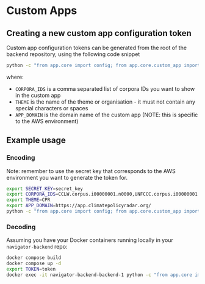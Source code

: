 # Custom Apps

## Creating a new custom app configuration token

Custom app configuration tokens can be generated from the root of the backend
repository, using the following code snippet

```bash
python -c "from app.core import config; from app.core.custom_app import create_configuration_token; print(create_configuration_token('CORPORA_IDS;THEME;APP_DOMAIN'))"
```

where:

- `CORPORA_IDS` is a comma separated list of corpora IDs you want to show in the
  custom app
- `THEME` is the name of the theme or organisation - it must not contain any
  special characters or spaces
- `APP_DOMAIN` is the domain name of the custom app (NOTE: this is specific to
  the AWS environment)

## Example usage

### Encoding

Note: remember to use the secret key that corresponds to the AWS environment you
want to generate the token for.

```bash
export SECRET_KEY=secret_key
export CORPORA_IDS=CCLW.corpus.i00000001.n0000,UNFCCC.corpus.i00000001.n0000
export THEME=CPR
export APP_DOMAIN=https://app.climatepolicyradar.org/
python -c "from app.core import config; from app.core.custom_app import create_configuration_token; print(create_configuration_token('$CORPORA_IDS;$THEME;$APP_DOMAIN'))"
```

### Decoding

Assuming you have your Docker containers running locally in your `navigator-backend`
repo:

```bash
docker compose build
docker compose up -d
export TOKEN=token
docker exec -it navigator-backend-backend-1 python -c "from app.core import config; from app.core.custom_app import decode_configuration_token; print(decode_configuration_token('$TOKEN', '$APP_DOMAIN'))"
```
